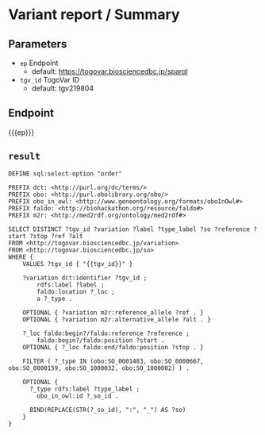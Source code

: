 # Variant report / Summary

## Parameters

* `ep` Endpoint
  * default: https://togovar.biosciencedbc.jp/sparql
* `tgv_id` TogoVar ID
  * default: tgv219804

## Endpoint

{{{ep}}}

## `result`

```sparql
DEFINE sql:select-option "order"

PREFIX dct: <http://purl.org/dc/terms/>
PREFIX obo: <http://purl.obolibrary.org/obo/>
PREFIX obo_in_owl: <http://www.geneontology.org/formats/oboInOwl#>
PREFIX faldo: <http://biohackathon.org/resource/faldo#>
PREFIX m2r: <http://med2rdf.org/ontology/med2rdf#>

SELECT DISTINCT ?tgv_id ?variation ?label ?type_label ?so ?reference ?start ?stop ?ref ?alt
FROM <http://togovar.biosciencedbc.jp/variation>
FROM <http://togovar.biosciencedbc.jp/so>
WHERE {
    VALUES ?tgv_id { "{{tgv_id}}" }

    ?variation dct:identifier ?tgv_id ;
        rdfs:label ?label ;
        faldo:location ?_loc ;
        a ?_type .

    OPTIONAL { ?variation m2r:reference_allele ?ref . }
    OPTIONAL { ?variation m2r:alternative_allele ?alt . }

    ?_loc faldo:begin?/faldo:reference ?reference ;
        faldo:begin?/faldo:position ?start .
    OPTIONAL { ?_loc faldo:end/faldo:position ?stop . }

    FILTER ( ?_type IN (obo:SO_0001483, obo:SO_0000667, obo:SO_0000159, obo:SO_1000032, obo:SO_1000002) ) .

  	OPTIONAL {
      ?_type rdfs:label ?type_label ;
        obo_in_owl:id ?_so_id .

      BIND(REPLACE(STR(?_so_id), ":", "_") AS ?so)
    }
}
```
